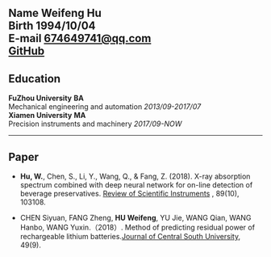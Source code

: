 **Name** Weifeng Hu  
**Birth** 1994/10/04  
**E-mail** 674649741@qq.com  
**[GitHub](https://github.com/Hu-WF)**  
----

## Education  
**FuZhou University**       **BA**  
    Mechanical engineering and automation       _2013/09-2017/07_  
**Xiamen University**       **MA**  
    Precision instruments and machinery           _2017/09-NOW_  

----

## Paper
* **Hu, W.**, Chen, S., Li, Y., Wang, Q., & Fang, Z. (2018). X-ray absorption spectrum combined with deep neural network for on-line detection of beverage preservatives. [Review of Scientific Instruments](https://aip.scitation.org/doi/10.1063/1.5048281)
, 89(10), 103108.  

* CHEN Siyuan, FANG Zheng, **HU Weifeng**, YU Jie, WANG Qian, WANG Hanbo, WANG Yuxin.（2018）. Method of predicting residual power of rechargeable lithium batteries.[Journal of Central South University](http://www.zndxzk.com.cn/paper/paperView.aspx?id=paper_318535), 49(9).  



